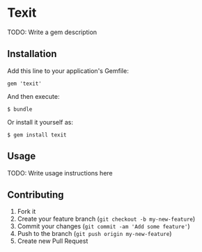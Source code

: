 # Texit

TODO: Write a gem description

## Installation

Add this line to your application's Gemfile:

    gem 'texit'

And then execute:

    $ bundle

Or install it yourself as:

    $ gem install texit

## Usage

TODO: Write usage instructions here

## Contributing

1. Fork it
2. Create your feature branch (`git checkout -b my-new-feature`)
3. Commit your changes (`git commit -am 'Add some feature'`)
4. Push to the branch (`git push origin my-new-feature`)
5. Create new Pull Request
